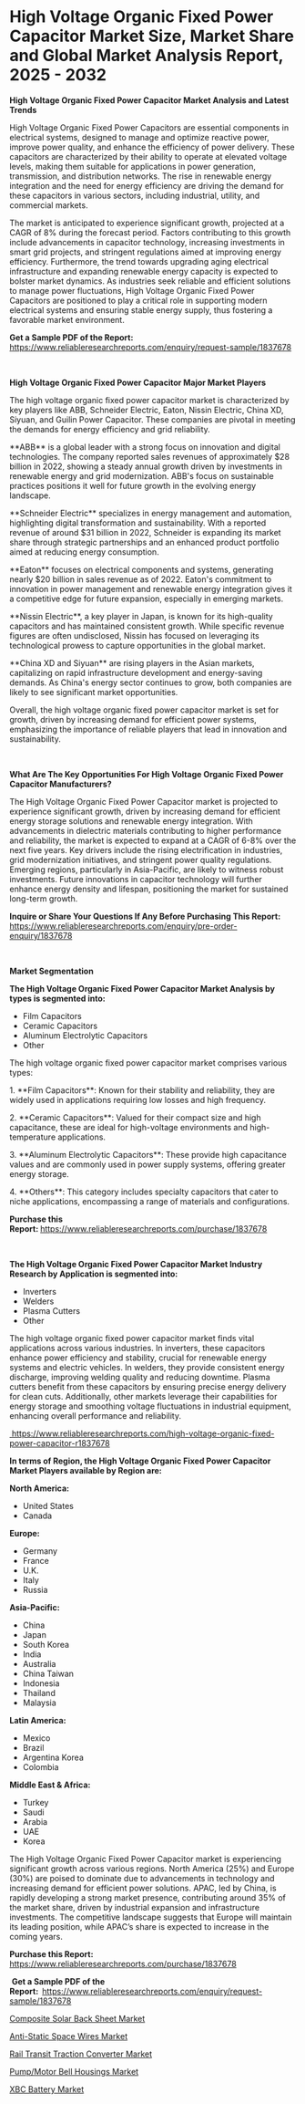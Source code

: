 <p><h1>High Voltage Organic Fixed Power Capacitor Market Size, Market Share and Global Market Analysis Report, 2025 - 2032</h1></p><p><strong>High Voltage Organic Fixed Power Capacitor Market Analysis and Latest Trends</strong></p>
<p><p>High Voltage Organic Fixed Power Capacitors are essential components in electrical systems, designed to manage and optimize reactive power, improve power quality, and enhance the efficiency of power delivery. These capacitors are characterized by their ability to operate at elevated voltage levels, making them suitable for applications in power generation, transmission, and distribution networks. The rise in renewable energy integration and the need for energy efficiency are driving the demand for these capacitors in various sectors, including industrial, utility, and commercial markets.</p><p>The market is anticipated to experience significant growth, projected at a CAGR of 8% during the forecast period. Factors contributing to this growth include advancements in capacitor technology, increasing investments in smart grid projects, and stringent regulations aimed at improving energy efficiency. Furthermore, the trend towards upgrading aging electrical infrastructure and expanding renewable energy capacity is expected to bolster market dynamics. As industries seek reliable and efficient solutions to manage power fluctuations, High Voltage Organic Fixed Power Capacitors are positioned to play a critical role in supporting modern electrical systems and ensuring stable energy supply, thus fostering a favorable market environment.</p></p>
<p><strong>Get a Sample PDF of the Report:&nbsp;</strong> <a href="https://www.reliableresearchreports.com/enquiry/request-sample/1837678?utm_campaign=48&utm_medium=2&utm_source=Github&utm_content=ia&utm_term=14022025&utm_id=high-voltage-organic-fixed-power-capacitor">https://www.reliableresearchreports.com/enquiry/request-sample/1837678</a></p>
<p>&nbsp;</p>
<p><strong>High Voltage Organic Fixed Power Capacitor Major Market Players</strong></p>
<p><p>The high voltage organic fixed power capacitor market is characterized by key players like ABB, Schneider Electric, Eaton, Nissin Electric, China XD, Siyuan, and Guilin Power Capacitor. These companies are pivotal in meeting the demands for energy efficiency and grid reliability.</p><p>**ABB** is a global leader with a strong focus on innovation and digital technologies. The company reported sales revenues of approximately $28 billion in 2022, showing a steady annual growth driven by investments in renewable energy and grid modernization. ABB's focus on sustainable practices positions it well for future growth in the evolving energy landscape.</p><p>**Schneider Electric** specializes in energy management and automation, highlighting digital transformation and sustainability. With a reported revenue of around $31 billion in 2022, Schneider is expanding its market share through strategic partnerships and an enhanced product portfolio aimed at reducing energy consumption.</p><p>**Eaton** focuses on electrical components and systems, generating nearly $20 billion in sales revenue as of 2022. Eaton's commitment to innovation in power management and renewable energy integration gives it a competitive edge for future expansion, especially in emerging markets.</p><p>**Nissin Electric**, a key player in Japan, is known for its high-quality capacitors and has maintained consistent growth. While specific revenue figures are often undisclosed, Nissin has focused on leveraging its technological prowess to capture opportunities in the global market.</p><p>**China XD and Siyuan** are rising players in the Asian markets, capitalizing on rapid infrastructure development and energy-saving demands. As China's energy sector continues to grow, both companies are likely to see significant market opportunities.</p><p>Overall, the high voltage organic fixed power capacitor market is set for growth, driven by increasing demand for efficient power systems, emphasizing the importance of reliable players that lead in innovation and sustainability.</p></p>
<p>&nbsp;</p>
<p><strong>What Are The Key Opportunities For High Voltage Organic Fixed Power Capacitor Manufacturers?</strong></p>
<p><p>The High Voltage Organic Fixed Power Capacitor market is projected to experience significant growth, driven by increasing demand for efficient energy storage solutions and renewable energy integration. With advancements in dielectric materials contributing to higher performance and reliability, the market is expected to expand at a CAGR of 6-8% over the next five years. Key drivers include the rising electrification in industries, grid modernization initiatives, and stringent power quality regulations. Emerging regions, particularly in Asia-Pacific, are likely to witness robust investments. Future innovations in capacitor technology will further enhance energy density and lifespan, positioning the market for sustained long-term growth.</p></p>
<p><strong>Inquire or Share Your Questions If Any Before Purchasing This Report:</strong> <a href="https://www.reliableresearchreports.com/enquiry/pre-order-enquiry/1837678?utm_campaign=48&utm_medium=2&utm_source=Github&utm_content=ia&utm_term=14022025&utm_id=high-voltage-organic-fixed-power-capacitor">https://www.reliableresearchreports.com/enquiry/pre-order-enquiry/1837678</a></p>
<p>&nbsp;</p>
<p><strong>Market Segmentation</strong></p>
<p><strong>The High Voltage Organic Fixed Power Capacitor Market Analysis by types is segmented into:</strong></p>
<p><ul><li>Film Capacitors</li><li>Ceramic Capacitors</li><li>Aluminum Electrolytic Capacitors</li><li>Other</li></ul></p>
<p><p>The high voltage organic fixed power capacitor market comprises various types: </p><p>1. **Film Capacitors**: Known for their stability and reliability, they are widely used in applications requiring low losses and high frequency.</p><p>2. **Ceramic Capacitors**: Valued for their compact size and high capacitance, these are ideal for high-voltage environments and high-temperature applications.</p><p>3. **Aluminum Electrolytic Capacitors**: These provide high capacitance values and are commonly used in power supply systems, offering greater energy storage.</p><p>4. **Others**: This category includes specialty capacitors that cater to niche applications, encompassing a range of materials and configurations.</p></p>
<p><strong>Purchase this Report:&nbsp;</strong><a href="https://www.reliableresearchreports.com/purchase/1837678?utm_campaign=48&utm_medium=2&utm_source=Github&utm_content=ia&utm_term=14022025&utm_id=high-voltage-organic-fixed-power-capacitor">https://www.reliableresearchreports.com/purchase/1837678</a></p>
<p>&nbsp;</p>
<p><strong>The High Voltage Organic Fixed Power Capacitor Market Industry Research by Application is segmented into:</strong></p>
<p><ul><li>Inverters</li><li>Welders</li><li>Plasma Cutters</li><li>Other</li></ul></p>
<p><p>The high voltage organic fixed power capacitor market finds vital applications across various industries. In inverters, these capacitors enhance power efficiency and stability, crucial for renewable energy systems and electric vehicles. In welders, they provide consistent energy discharge, improving welding quality and reducing downtime. Plasma cutters benefit from these capacitors by ensuring precise energy delivery for clean cuts. Additionally, other markets leverage their capabilities for energy storage and smoothing voltage fluctuations in industrial equipment, enhancing overall performance and reliability.</p></p>
<p><a href="https://www.reliableresearchreports.com/high-voltage-organic-fixed-power-capacitor-r1837678?utm_campaign=48&utm_medium=2&utm_source=Github&utm_content=ia&utm_term=14022025&utm_id=high-voltage-organic-fixed-power-capacitor">&nbsp;https://www.reliableresearchreports.com/high-voltage-organic-fixed-power-capacitor-r1837678</a></p>
<p><strong>In terms of Region, the High Voltage Organic Fixed Power Capacitor Market Players available by Region are:</strong></p>
<p>
    <p> <strong> North America: </strong>
        <ul>
            <li>United States</li>
            <li>Canada</li>
        </ul>
        </p> 
    <p> <strong> Europe: </strong>
        <ul>
            <li>Germany</li>
            <li>France</li>
            <li>U.K.</li>
            <li>Italy</li>
            <li>Russia</li>
        </ul>
        </p> 
    <p> <strong> Asia-Pacific: </strong>
        <ul>
            <li>China</li>
            <li>Japan</li>
            <li>South Korea</li>
            <li>India</li>
            <li>Australia</li>
            <li>China Taiwan</li>
            <li>Indonesia</li>
            <li>Thailand</li>
            <li>Malaysia</li>
        </ul>
        </p> 
    <p> <strong> Latin America: </strong>
        <ul>
            <li>Mexico</li>
            <li>Brazil</li>
            <li>Argentina Korea</li>
            <li>Colombia</li>
        </ul>
        </p> 
    <p> <strong> Middle East & Africa: </strong>
        <ul>
            <li>Turkey</li>
            <li>Saudi</li>
            <li>Arabia</li>
            <li>UAE</li>
            <li>Korea</li>
        </ul>
    </p>
    </p>
<p><p>The High Voltage Organic Fixed Power Capacitor market is experiencing significant growth across various regions. North America (25%) and Europe (30%) are poised to dominate due to advancements in technology and increasing demand for efficient power solutions. APAC, led by China, is rapidly developing a strong market presence, contributing around 35% of the market share, driven by industrial expansion and infrastructure investments. The competitive landscape suggests that Europe will maintain its leading position, while APAC’s share is expected to increase in the coming years.</p></p>
<p><strong>Purchase this Report: </strong><a href="https://www.reliableresearchreports.com/purchase/1837678?utm_campaign=48&utm_medium=2&utm_source=Github&utm_content=ia&utm_term=14022025&utm_id=high-voltage-organic-fixed-power-capacitor">https://www.reliableresearchreports.com/purchase/1837678</a></p>
<p>&nbsp;<strong>Get a Sample PDF of the Report:&nbsp;&nbsp;</strong><a href="https://www.reliableresearchreports.com/enquiry/request-sample/1837678?utm_campaign=48&utm_medium=2&utm_source=Github&utm_content=ia&utm_term=14022025&utm_id=high-voltage-organic-fixed-power-capacitor">https://www.reliableresearchreports.com/enquiry/request-sample/1837678</a></p>
<p><strong></strong></p>
<p><p><a href="https://github.com/vigoseiler/Market-Research-Report-List-1/blob/main/composite-solar-back-sheet-market.md?utm_campaign=48&utm_medium=2&utm_source=Github&utm_content=ia&utm_term=14022025&utm_id=high-voltage-organic-fixed-power-capacitor">Composite Solar Back Sheet Market</a></p><p><a href="https://github.com/ivetasyizhi/Market-Research-Report-List-1/blob/main/anti-static-space-wires-market.md?utm_campaign=48&utm_medium=2&utm_source=Github&utm_content=ia&utm_term=14022025&utm_id=high-voltage-organic-fixed-power-capacitor">Anti-Static Space Wires Market</a></p><p><a href="https://github.com/jhamygunler/Market-Research-Report-List-1/blob/main/rail-transit-traction-converter-market.md?utm_campaign=48&utm_medium=2&utm_source=Github&utm_content=ia&utm_term=14022025&utm_id=high-voltage-organic-fixed-power-capacitor">Rail Transit Traction Converter Market</a></p><p><a href="https://github.com/boysabotzoc/Market-Research-Report-List-1/blob/main/pumpmotor-bell-housings-market.md?utm_campaign=48&utm_medium=2&utm_source=Github&utm_content=ia&utm_term=14022025&utm_id=high-voltage-organic-fixed-power-capacitor">Pump/Motor Bell Housings Market</a></p><p><a href="https://github.com/daemluari/Market-Research-Report-List-1/blob/main/xbc-battery-market.md?utm_campaign=48&utm_medium=2&utm_source=Github&utm_content=ia&utm_term=14022025&utm_id=high-voltage-organic-fixed-power-capacitor">XBC Battery Market</a></p></p>